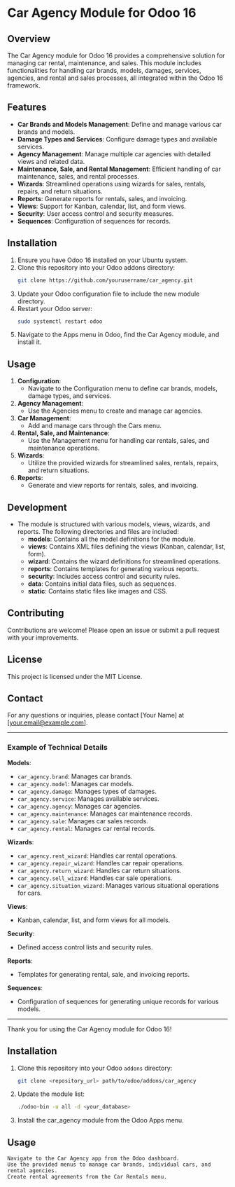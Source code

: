 # Car Agency Module for Odoo 16

## Overview
The Car Agency module for Odoo 16 provides a comprehensive solution for managing car rental, maintenance, and sales. This module includes functionalities for handling car brands, models, damages, services, agencies, and rental and sales processes, all integrated within the Odoo 16 framework.

## Features
- **Car Brands and Models Management**: Define and manage various car brands and models.
- **Damage Types and Services**: Configure damage types and available services.
- **Agency Management**: Manage multiple car agencies with detailed views and related data.
- **Maintenance, Sale, and Rental Management**: Efficient handling of car maintenance, sales, and rental processes.
- **Wizards**: Streamlined operations using wizards for sales, rentals, repairs, and return situations.
- **Reports**: Generate reports for rentals, sales, and invoicing.
- **Views**: Support for Kanban, calendar, list, and form views.
- **Security**: User access control and security measures.
- **Sequences**: Configuration of sequences for records.

## Installation
1. Ensure you have Odoo 16 installed on your Ubuntu system.
2. Clone this repository into your Odoo addons directory:
    ```bash
    git clone https://github.com/yourusername/car_agency.git
    ```
3. Update your Odoo configuration file to include the new module directory.
4. Restart your Odoo server:
    ```bash
    sudo systemctl restart odoo
    ```
5. Navigate to the Apps menu in Odoo, find the Car Agency module, and install it.

## Usage
1. **Configuration**:
    - Navigate to the Configuration menu to define car brands, models, damage types, and services.
2. **Agency Management**:
    - Use the Agencies menu to create and manage car agencies.
3. **Car Management**:
    - Add and manage cars through the Cars menu.
4. **Rental, Sale, and Maintenance**:
    - Use the Management menu for handling car rentals, sales, and maintenance operations.
5. **Wizards**:
    - Utilize the provided wizards for streamlined sales, rentals, repairs, and return situations.
6. **Reports**:
    - Generate and view reports for rentals, sales, and invoicing.

## Development
- The module is structured with various models, views, wizards, and reports. The following directories and files are included:
    - **models**: Contains all the model definitions for the module.
    - **views**: Contains XML files defining the views (Kanban, calendar, list, form).
    - **wizard**: Contains the wizard definitions for streamlined operations.
    - **reports**: Contains templates for generating various reports.
    - **security**: Includes access control and security rules.
    - **data**: Contains initial data files, such as sequences.
    - **static**: Contains static files like images and CSS.

## Contributing
Contributions are welcome! Please open an issue or submit a pull request with your improvements.

## License
This project is licensed under the MIT License.

## Contact
For any questions or inquiries, please contact [Your Name] at [your.email@example.com].

---

### Example of Technical Details
**Models**:
- `car_agency.brand`: Manages car brands.
- `car_agency.model`: Manages car models.
- `car_agency.damage`: Manages types of damages.
- `car_agency.service`: Manages available services.
- `car_agency.agency`: Manages car agencies.
- `car_agency.maintenance`: Manages car maintenance records.
- `car_agency.sale`: Manages car sales records.
- `car_agency.rental`: Manages car rental records.

**Wizards**:
- `car_agency.rent_wizard`: Handles car rental operations.
- `car_agency.repair_wizard`: Handles car repair operations.
- `car_agency.return_wizard`: Handles car return situations.
- `car_agency.sell_wizard`: Handles car sale operations.
- `car_agency.situation_wizard`: Manages various situational operations for cars.

**Views**:
- Kanban, calendar, list, and form views for all models.

**Security**:
- Defined access control lists and security rules.

**Reports**:
- Templates for generating rental, sale, and invoicing reports.

**Sequences**:
- Configuration of sequences for generating unique records for various models.

---

Thank you for using the Car Agency module for Odoo 16!


## Installation

1. Clone this repository into your Odoo `addons` directory:
   ```bash
   git clone <repository_url> path/to/odoo/addons/car_agency
2. Update the module list:
   ```bash
   ./odoo-bin -u all -d <your_database>
3. Install the car_agency module from the Odoo Apps menu.

## Usage

    Navigate to the Car Agency app from the Odoo dashboard.
    Use the provided menus to manage car brands, individual cars, and rental agencies.
    Create rental agreements from the Car Rentals menu.
   

